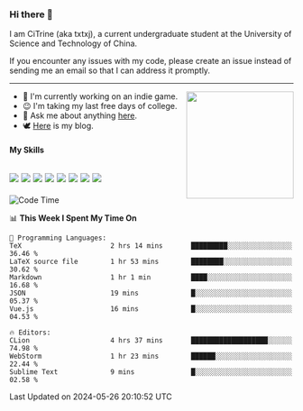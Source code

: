 ### Hi there 👋

I am CiTrine (aka txtxj), a current undergraduate student at the University of Science and Technology of China.

If you encounter any issues with my code, please create an issue instead of sending me an email so that I can address it promptly.

---

<img align="right" height="190" src="http://github-profile-summary-cards.vercel.app/api/cards/stats?username=txtxj&theme=vue">

- 🌱 I'm currently working on an indie game.
- 😉 I'm taking my last free days of college.
- 💬 Ask me about anything [here](https://github.com/txtxj/txtxj/issues).
- 🕊️ [Here](https://txtxj.top) is my blog.

#### My Skills

![](https://img.shields.io/badge/Unity-000000?logo=unity&logoColor=fff)
![](https://img.shields.io/badge/C%23-239120?logo=csharp&logoColor=fff)
![](https://img.shields.io/badge/Python-3e74a2?logo=python&logoColor=fff)
![](https://img.shields.io/badge/C++-65318e?logo=cplusplus&logoColor=fff)
![](https://img.shields.io/badge/C-5654a2?logo=c&logoColor=fff)
![](https://img.shields.io/badge/Vue-4FC08D?logo=vuedotjs&logoColor=fff)
![](https://img.shields.io/badge/Blender-f5792a?logo=blender&logoColor=fff)
![](https://img.shields.io/badge/MS%20SQL-cc2927?logo=microsoftsqlserver&logoColor=fff)
---

<!--START_SECTION:waka-->
![Code Time](http://img.shields.io/badge/Code%20Time-1%2C824%20hrs%2039%20mins-blue)

📊 **This Week I Spent My Time On** 

```text
💬 Programming Languages: 
TeX                      2 hrs 14 mins       █████████░░░░░░░░░░░░░░░░   36.46 % 
LaTeX source file        1 hr 53 mins        ████████░░░░░░░░░░░░░░░░░   30.62 % 
Markdown                 1 hr 1 min          ████░░░░░░░░░░░░░░░░░░░░░   16.68 % 
JSON                     19 mins             █░░░░░░░░░░░░░░░░░░░░░░░░   05.37 % 
Vue.js                   16 mins             █░░░░░░░░░░░░░░░░░░░░░░░░   04.53 % 

🔥 Editors: 
CLion                    4 hrs 37 mins       ███████████████████░░░░░░   74.98 % 
WebStorm                 1 hr 23 mins        ██████░░░░░░░░░░░░░░░░░░░   22.44 % 
Sublime Text             9 mins              █░░░░░░░░░░░░░░░░░░░░░░░░   02.58 % 
```


 Last Updated on 2024-05-26 20:10:52 UTC
<!--END_SECTION:waka-->
